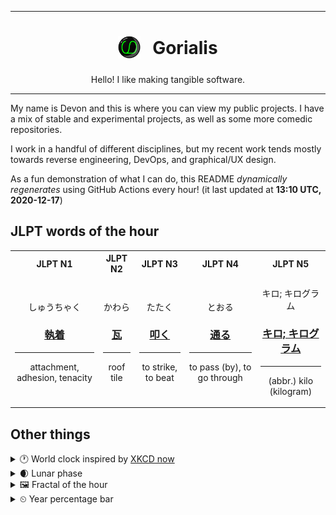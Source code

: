 ***

<h1 align="center">
<sub>
    <img src="readme/resources/avatar.png" height="36">
</sub>
&nbsp;
Gorialis
</h1>
<p align="center">
Hello! I like making tangible software.
</p>

***

My name is Devon and this is where you can view my public projects. I have a mix of stable and experimental projects, as well as some more comedic repositories.

I work in a handful of different disciplines, but my recent work tends mostly towards reverse engineering, DevOps, and graphical/UX design.

As a fun demonstration of what I can do, this README *dynamically regenerates* using GitHub Actions every hour! (it last updated at **13:10 UTC, 2020-12-17**)

<h2>JLPT words of the hour</h2>
<table>
    <tr>
        <th>JLPT N1</th>
        <th>JLPT N2</th>
        <th>JLPT N3</th>
        <th>JLPT N4</th>
        <th>JLPT N5</th>
    </tr>
    <tr>
        <td>
            <p align="center">しゅうちゃく</p>
            <h3 align="center"><b><a href="https://jisho.org/search/%E5%9F%B7%E7%9D%80">執着</a></b></h3>
            <hr>
            <p align="center">attachment,<wbr> adhesion,<wbr> tenacity</p>
        </td>
        <td>
            <p align="center">かわら</p>
            <h3 align="center"><b><a href="https://jisho.org/search/%E7%93%A6">瓦</a></b></h3>
            <hr>
            <p align="center">roof tile</p>
        </td>
        <td>
            <p align="center">たたく</p>
            <h3 align="center"><b><a href="https://jisho.org/search/%E5%8F%A9%E3%81%8F">叩く</a></b></h3>
            <hr>
            <p align="center">to strike,<wbr> to beat</p>
        </td>
        <td>
            <p align="center">とおる</p>
            <h3 align="center"><b><a href="https://jisho.org/search/%E9%80%9A%E3%82%8B">通る</a></b></h3>
            <hr>
            <p align="center">to pass (by),<wbr> to go through</p>
        </td>
        <td>
            <p align="center">キロ; キログラム</p>
            <h3 align="center"><b><a href="https://jisho.org/search/%E3%82%AD%E3%83%AD%3B%20%E3%82%AD%E3%83%AD%E3%82%B0%E3%83%A9%E3%83%A0">キロ; キログラム</a></b></h3>
            <hr>
            <p align="center">(abbr.) kilo (kilogram)</p>
        </td>
    </tr>
</table>

<h2>Other things</h2>
<details>
<summary>🕐  World clock inspired by <a href="https://xkcd.com/now">XKCD now</a></summary>

> <img src="generated/now.png" width="512">

</details>
<details>
<summary>🌒 Lunar phase</summary>

The moon is approximately 11.76% through its phase (Waxing Crescent).

</details>
<details>
<summary>&#x1f5bc; Fractal of the hour</summary>

> <img src="generated/fractal.png" width="512">

</details>
<details>
<summary>&#x23f2; Year percentage bar</summary>
<pre><code>2020 [███████████████████▁] 96.05%</code></pre>
</details>
